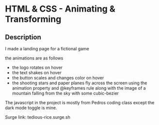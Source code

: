 # HTML & CSS - Animating & Transforming


## Description

I made a landing page for a fictional game


the animations are as follows
- the logo rotates on hover
- the text shakes on hover
- the button scales and changes color on hover
- the shooting stars and paper planes fly across the screen using the animation property and @keyframes rule along with the image of a mountain falling from the sky with some cubic-bezier

The javascript in the project is mostly from Pedros coding class except the dark mode toggle is mine.



Surge link: tedious-rice.surge.sh